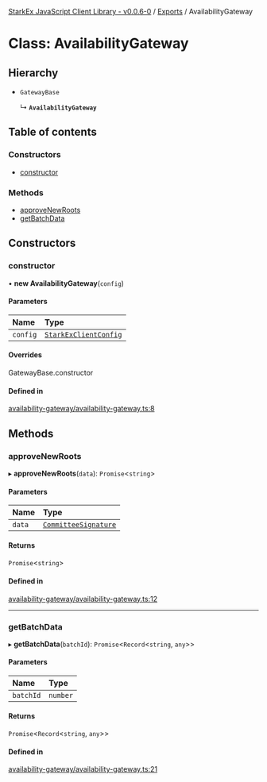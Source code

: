 [StarkEx JavaScript Client Library - v0.0.6-0](../README.md) / [Exports](../modules.md) / AvailabilityGateway

# Class: AvailabilityGateway

## Hierarchy

- `GatewayBase`

  ↳ **`AvailabilityGateway`**

## Table of contents

### Constructors

- [constructor](AvailabilityGateway.md#constructor)

### Methods

- [approveNewRoots](AvailabilityGateway.md#approvenewroots)
- [getBatchData](AvailabilityGateway.md#getbatchdata)

## Constructors

### constructor

• **new AvailabilityGateway**(`config`)

#### Parameters

| Name     | Type                                                          |
| :------- | :------------------------------------------------------------ |
| `config` | [`StarkExClientConfig`](../interfaces/StarkExClientConfig.md) |

#### Overrides

GatewayBase.constructor

#### Defined in

[availability-gateway/availability-gateway.ts:8](https://github.com/starkware-libs/starkex-js/blob/f906f83/src/lib/availability-gateway/availability-gateway.ts#L8)

## Methods

### approveNewRoots

▸ **approveNewRoots**(`data`): `Promise`<`string`\>

#### Parameters

| Name   | Type                                                        |
| :----- | :---------------------------------------------------------- |
| `data` | [`CommitteeSignature`](../interfaces/CommitteeSignature.md) |

#### Returns

`Promise`<`string`\>

#### Defined in

[availability-gateway/availability-gateway.ts:12](https://github.com/starkware-libs/starkex-js/blob/f906f83/src/lib/availability-gateway/availability-gateway.ts#L12)

---

### getBatchData

▸ **getBatchData**(`batchId`): `Promise`<`Record`<`string`, `any`\>\>

#### Parameters

| Name      | Type     |
| :-------- | :------- |
| `batchId` | `number` |

#### Returns

`Promise`<`Record`<`string`, `any`\>\>

#### Defined in

[availability-gateway/availability-gateway.ts:21](https://github.com/starkware-libs/starkex-js/blob/f906f83/src/lib/availability-gateway/availability-gateway.ts#L21)
